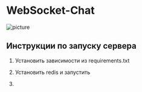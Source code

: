 # WebSocket-Chat
![picture](https://www.silversurfers.com/wp-content/uploads/2013/11/bigstock-People-chatting-through-the-in-15779303.jpg)

## Инструкции по запуску сервера

1. Установить зависимости из requirements.txt

2. Установить redis и запустить

3. 